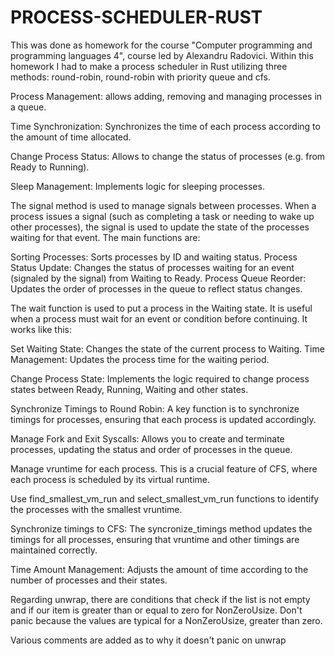 # PROCESS-SCHEDULER-RUST
This was done as homework for the course "Computer programming and programming languages 4", course led by Alexandru Radovici. Within this homework I had to make a process scheduler in Rust utilizing three methods: round-robin, round-robin with priority queue and cfs.

Process Management: allows adding, removing and managing processes in a queue.

Time Synchronization: Synchronizes the time of each process according to the amount of time allocated.

Change Process Status: Allows to change the status of processes (e.g. from Ready to Running).

Sleep Management: Implements logic for sleeping processes.

The signal method is used to manage signals between processes. When a process issues a signal (such as completing a task or needing to wake up other processes), the signal is used to update the state of the processes waiting for that event. The main functions are:

Sorting Processes: Sorts processes by ID and waiting status. Process Status Update: Changes the status of processes waiting for an event (signaled by the signal) from Waiting to Ready. Process Queue Reorder: Updates the order of processes in the queue to reflect status changes.

The wait function is used to put a process in the Waiting state. It is useful when a process must wait for an event or condition before continuing. It works like this:

Set Waiting State: Changes the state of the current process to Waiting. Time Management: Updates the process time for the waiting period.

Change Process State: Implements the logic required to change process states between Ready, Running, Waiting and other states.

Synchronize Timings to Round Robin: A key function is to synchronize timings for processes, ensuring that each process is updated accordingly.

Manage Fork and Exit Syscalls: Allows you to create and terminate processes, updating the status and order of processes in the queue.

Manage vruntime for each process. This is a crucial feature of CFS, where each process is scheduled by its virtual runtime.

Use find_smallest_vm_run and select_smallest_vm_run functions to identify the processes with the smallest vruntime.

Synchronize timings to CFS: The syncronize_timings method updates the timings for all processes, ensuring that vruntime and other timings are maintained correctly.

Time Amount Management: Adjusts the amount of time according to the number of processes and their states.

Regarding unwrap, there are conditions that check if the list is not empty and if our item is greater than or equal to zero for NonZeroUsize. Don't panic because the values are typical for a NonZeroUsize, greater than zero.

Various comments are added as to why it doesn't panic on unwrap

